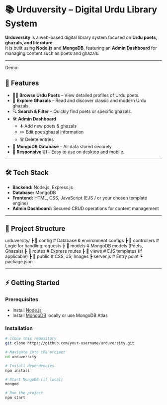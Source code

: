 # 📚 Urduversity – Digital Urdu Library System

**Urduversity** is a web-based digital library system focused on **Urdu poets, ghazals, and literature**.  
It is built using **Node.js** and **MongoDB**, featuring an **Admin Dashboard** for managing content such as poets and ghazals.

---

Demo:


## 🚀 Features
- 👨‍🎓 **Browse Urdu Poets** – View detailed profiles of Urdu poets.
- 📝 **Explore Ghazals** – Read and discover classic and modern Urdu ghazals.
- 🔍 **Search & Filter** – Quickly find poets or specific ghazals.
- 🛠️ **Admin Dashboard**  
  - ➕ Add new poets & ghazals  
  - ✏️ Edit poet/ghazal information  
  - 🗑️ Delete entries  
- 💾 **MongoDB Database** – All data stored securely.
- 🎨 **Responsive UI** – Easy to use on desktop and mobile.

---

## 🛠️ Tech Stack
- **Backend:** Node.js, Express.js  
- **Database:** MongoDB  
- **Frontend:** HTML, CSS, JavaScript (EJS / or your chosen template engine)  
- **Admin Dashboard:** Secured CRUD operations for content management  

---

## 📂 Project Structure
urduversity/
┣ 📂 config # Database & environment configs
┣ 📂 controllers # Logic for handling requests
┣ 📂 models # MongoDB models (Poets, Ghazals)
┣ 📂 routes # Express routes
┣ 📂 views # EJS templates (if applicable)
┣ 📂 public # CSS, JS, Images
┣ server.js # Entry point
┗ package.json



---

## ⚡ Getting Started

### Prerequisites
- Install [Node.js](https://nodejs.org/)  
- Install [MongoDB](https://www.mongodb.com/) locally or use MongoDB Atlas  

### Installation
```bash
# Clone this repository
git clone https://github.com/your-username/urduversity.git

# Navigate into the project
cd urduversity

# Install dependencies
npm install

# Start MongoDB (if local)
mongod

# Run the project
npm start
